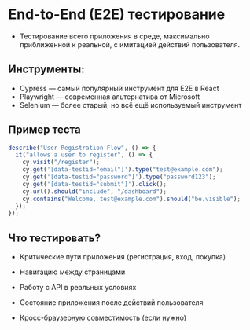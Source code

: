 # End-to-End (E2E) тестирование

- Тестирование всего приложения в среде, максимально приближенной к реальной, с имитацией действий пользователя.

## Инструменты:

- Cypress — самый популярный инструмент для E2E в React
- Playwright — современная альтернатива от Microsoft
- Selenium — более старый, но всё ещё используемый инструмент

## Пример теста

```js
describe("User Registration Flow", () => {
  it("allows a user to register", () => {
    cy.visit("/register");
    cy.get('[data-testid="email"]').type("test@example.com");
    cy.get('[data-testid="password"]').type("password123");
    cy.get('[data-testid="submit"]').click();
    cy.url().should("include", "/dashboard");
    cy.contains("Welcome, test@example.com").should("be.visible");
  });
});
```

## Что тестировать?

- Критические пути приложения (регистрация, вход, покупка)

- Навигацию между страницами

- Работу с API в реальных условиях

- Состояние приложения после действий пользователя

- Кросс-браузерную совместимость (если нужно)
